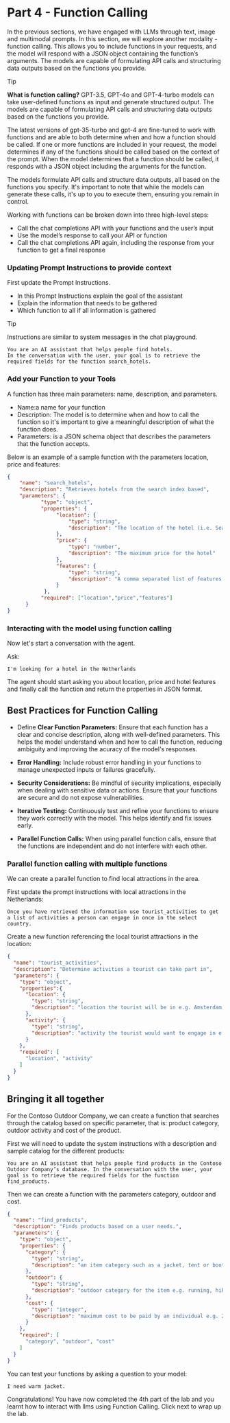 # Part 4 - Function Calling

In the previous sections, we have engaged with LLMs through text, image and multimodal prompts. In this section, we will explore another modality - function calling. This allows you to include functions in your requests, and the model will respond with a JSON object containing the function’s arguments. The models are capable of formulating API calls and structuring data outputs based on the functions you provide.

> [!TIP]
> **What is function calling?** GPT-3.5, GPT-4o and GPT-4-turbo models can take user-defined functions as input and generate structured output. The models are capable of formulating API calls and structuring data outputs based on the functions you provide.

The latest versions of gpt-35-turbo and gpt-4 are fine-tuned to work with functions and are able to both determine when and how a function should be called. If one or more functions are included in your request, the model determines if any of the functions should be called based on the context of the prompt. When the model determines that a function should be called, it responds with a JSON object including the arguments for the function.

The models formulate API calls and structure data outputs, all based on the functions you specify. It's important to note that while the models can generate these calls, it's up to you to execute them, ensuring you remain in control.

Working with functions can be broken down into three high-level steps:

- Call the chat completions API with your functions and the user’s input
- Use the model’s response to call your API or function
- Call the chat completions API again, including the response from your function to get a final response

### Updating Prompt Instructions to provide context

First update the Prompt Instructions.

- In this Prompt Instructions explain the goal of the assistant
- Explain the information that needs to be gathered
- Which function to all if all information is gathered

> [!TIP]
> Instructions are similar to system messages in the chat playground.

```text title="Prompt Instructions"
You are an AI assistant that helps people find hotels. 
In the conversation with the user, your goal is to retrieve the required fields for the function search_hotels.
```

### Add your Function to your Tools

A function has three main parameters: name, description, and parameters.

- Name:a name for your function
- Description: The model is to determine when and how to call the function so it's important to give a meaningful description of what the function does.
- Parameters: is a JSON schema object that describes the parameters that the function accepts.

Below is an example of a sample function with the parameters location, price and features:

```json title="function"
{
    "name": "search_hotels",
    "description": "Retrieves hotels from the search index based",
    "parameters": {
           "type": "object",             
           "properties": {
                "location": {
                    "type": "string",
                    "description": "The location of the hotel (i.e. Seattle, WA)"
                },
                "price": {
                    "type": "number",
                    "description": "The maximum price for the hotel"
                },
                "features": {
                    "type": "string",
                    "description": "A comma separated list of features (i.e. beachfront, free wifi, etc.)"
                }
            },
           "required": ["location","price","features"]
      }
}
```

### Interacting with the model using function calling

Now let's start a conversation with the agent.

Ask:

```text title="User Message"
I'm looking for a hotel in the Netherlands
```

The agent should start asking you about location, price and hotel features and finally call the function and return the properties in JSON format.

## Best Practices for Function Calling

- Define **Clear Function Parameters:** Ensure that each function has a clear and concise description, along with well-defined parameters. This helps the model understand when and how to call the function, reducing ambiguity and improving the acuracy of the model's responses.

- **Error Handling:** Include robust error handling in your functions to manage unexpected inputs or failures gracefully.

- **Security Considerations:** Be mindful of security implications, especially when dealing with sensitive data or actions. Ensure that your functions are secure and do not expose vulnerabilities.

- **Iterative Testing:** Continuously test and refine your functions to ensure they work correctly with the model. This helps identify and fix issues early.

- **Parallel Function Calls:** When using parallel function calls, ensure that the functions are independent and do not interfere with each other.

### Parallel function calling with multiple functions

We can create a parallel function to find local attractions in the area.

First update the prompt instructions with local attractions in the Netherlands:

```
Once you have retrieved the information use tourist_activities to get a list of activities a person can engage in once in the select country.

```

Create a new function referencing the local tourist attractions in the location:

```json title="function"
{
  "name": "tourist_activities",
  "description": "Determine activities a tourist can take part in",
  "parameters": {
    "type": "object",
    "properties":{
      "location": {
        "type": "string",
        "description": "location the tourist will be in e.g. Amsterdam, Berlin."
      },
      "activity": {
        "type": "string",
        "description": "activity the tourist would want to engage in e.g. going to the beach, visiting historical sites etc."
      }
    },
    "required": [
      "location", "activity"
    ]
  }
}
```

## Bringing it all together

For the Contoso Outdoor Company, we can create a function that searches through the catalog based on specific parameter, that is: product category, outdoor activity and cost of the product.

First we will need to update the system instructions with a description and sample catalog for the different products:

```
You are an AI assistant that helps people find products in the Contoso Outdoor Company’s database. In the conversation with the user, your goal is to retrieve the required fields for the function find_products.
```

Then we can create a function with the parameters category, outdoor and cost.

``` json title="function"
{
  "name": "find_products",
  "description": "Finds products based on a user needs.",
  "parameters": {
    "type": "object",
    "properties": {
      "category": {
        "type": "string",
        "description": "an item category such as a jacket, tent or boots"
      },
      "outdoor": {
        "type": "string",
        "description": "outdoor category for the item e.g. running, hiking, camping."
      },
      "cost": {
        "type": "integer",
        "description": "maximum cost to be paid by an individual e.g. 200, 20."
      }
    },
    "required": [
      "category", "outdoor", "cost"
    ]
  }
}
```

You can test your functions by asking a question to your model:

```
I need warm jacket.
```

Congratulations! You have now completed the 4th part of the lab and you learnt how to interact with llms using Function Calling. Click next to wrap up the lab.
